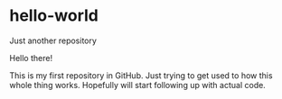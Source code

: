 # hello-world
Just another repository

Hello there! 

This is my first repository in GitHub. Just trying to get used to how this whole thing works. Hopefully will start following up with actual code. 


